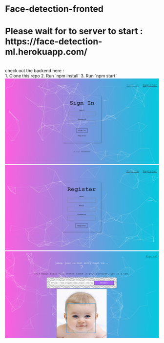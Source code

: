# Face-detection-fronted </br>
<h1>Please wait for to server to start : https://face-detection-ml.herokuapp.com/ </h1> </br>
check out the backend here :  </br>
1. Clone this repo
2. Run `npm install`
3. Run `npm start`


<img src="https://github.com/taransm/face-detection-ml/blob/master/signin.jpg">
<img src="https://github.com/taransm/face-detection-ml/blob/master/register.jpg">
<img src="https://github.com/taransm/face-detection-ml/blob/master/main.png">
